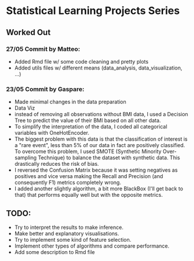 # Statistical Learning Projects Series 
## Worked Out 

### 27/05 Commit by Matteo:
- Added Rmd file w/ some code cleaning and pretty plots
- Added utils files w/ different means (data_analysis, data_visualization, ...) 

### 23/05 Commit by Gaspare:
- Made minimal changes in the data preparation 
- Data Viz
- instead of removing all observations without BMI data, I used a Decision Tree to predict the value of their BMI based on all other data. 
- To simplify the interpretation of the data, I coded all categorical variables with OneHotEncoder. 
- The biggest problem with this data is that the classification of interest is a "rare event", less than 5% of our data in fact are positively classified. To overcome this problem, I used SMOTE (Synthetic Minority Over-sampling Technique) to balance the dataset with synthetic data. This drastically reduces the risk of bias.
- I reversed the Confusion Matrix because it was setting negatives as positives and vice versa making the Recall and Precision (and consequently F1) metrics completely wrong.
- I added another slightly algorithm, a bit more BlackBox (I'll get back to that) that performs equally well but with the opposite metrics. 

## TODO:
- Try to interpret the results to make inference.
- Make better and explanatory visualisations. 
- Try to implement some kind of feature selection.
- Implement other types of algorithms and compare performance.
- Add some description to Rmd file